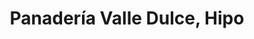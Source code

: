 ---
title: "Panadería Valle Dulce, Hipo"
url: /mendoza/panaderia-valle-dulce-hipo/
shop: panadería
---